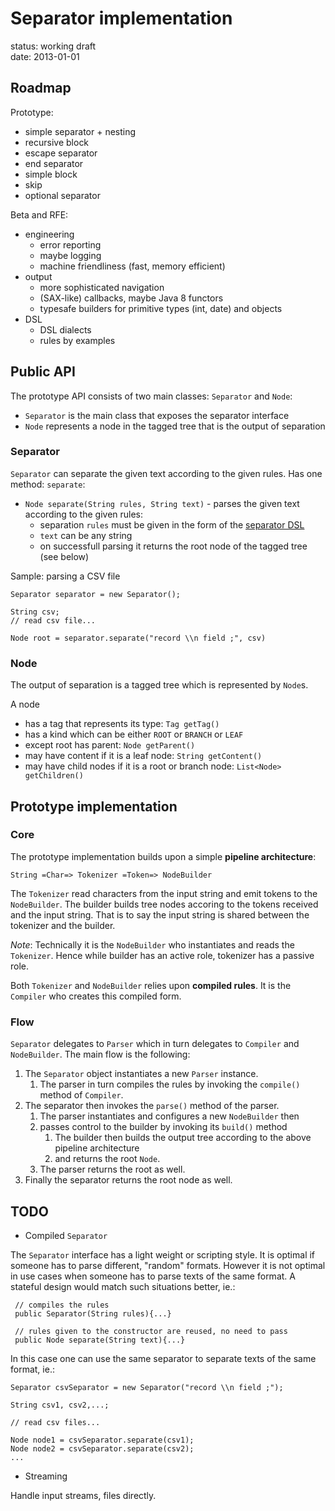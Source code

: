 Separator implementation
=========
status: working draft  
date: 2013-01-01


Roadmap
--

Prototype:

* simple separator + nesting
* recursive block
* escape separator
* end separator
* simple block
* skip
* optional separator 

Beta and RFE:

* engineering
    * error reporting
    * maybe logging
    * machine friendliness (fast, memory efficient)
* output
    * more sophisticated navigation
    * (SAX-like) callbacks, maybe Java 8 functors
    * typesafe builders for primitive types (int, date) and objects
* DSL
    * DSL dialects
    * rules by examples

Public API
--

The prototype API consists of two main classes: `Separator` and `Node`:

* `Separator` is the main class that exposes the separator interface
* `Node` represents a node in the tagged tree that is the output of separation

### Separator ###

`Separator` can separate the given text according to the given rules. Has one method: `separate`:

 * `Node separate(String rules, String text)` - parses the given text according to the given rules:
    * separation `rules` must be given in the form of the [separator DSL](dsl.md)
    * `text` can be any string
    * on successfull parsing it returns the root node of the tagged tree (see below)

Sample: parsing a CSV file

    Separator separator = new Separator();
    
    String csv;
    // read csv file...

    Node root = separator.separate("record \\n field ;", csv)

    
### Node ###

The output of separation is a tagged tree which is represented by `Node`s. 

A node

* has a tag that represents its type: `Tag getTag()`
* has a kind which can be either `ROOT` or `BRANCH` or `LEAF`
* except root has parent: `Node getParent()`
* may have content if it is a leaf node: `String getContent()`
* may have child nodes if it is a root or branch node: `List<Node> getChildren()`

Prototype implementation
--

### Core ###

The prototype implementation builds upon a simple **pipeline architecture**:

    String =Char=> Tokenizer =Token=> NodeBuilder

The `Tokenizer` read characters from the input string and emit tokens to the `NodeBuilder`. The builder builds tree nodes accoring to the tokens received and the input string. That is to say the input string is shared between the tokenizer and the builder.

*Note*: Technically it is the `NodeBuilder` who instantiates and reads the `Tokenizer`. Hence while builder has an active role, tokenizer has a passive role.

Both `Tokenizer` and `NodeBuilder` relies upon **compiled rules**. It is the `Compiler` who creates this compiled form.

### Flow ###

`Separator` delegates to `Parser` which in turn delegates to `Compiler` and `NodeBuilder`. The main flow is the following:

1. The `Separator` object instantiates a new `Parser` instance. 
    1. The parser in turn compiles the rules by invoking the `compile()` method of `Compiler`.
2. The separator then invokes the `parse()` method of the parser. 
    1. The parser instantiates and configures a new `NodeBuilder` then
    2. passes control to the builder by invoking its `build()` method
        1. The builder then builds the output tree according to the above pipeline architecture
        2. and returns the root `Node`.
    3. The parser returns the root as well.
3. Finally the separator returns the root node as well.


TODO
--

* Compiled `Separator`

The `Separator` interface has a light weight or scripting style. It is optimal if someone has to parse different, "random" formats. However it is not optimal in use cases when someone has to parse texts of the same format. A stateful design would match such situations better, ie.:

     // compiles the rules
     public Separator(String rules){...}

     // rules given to the constructor are reused, no need to pass
     public Node separate(String text){...}

In this case one can use the same separator to separate texts of the same format, ie.:
 
    Separator csvSeparator = new Separator("record \\n field ;");

    String csv1, csv2,...;

    // read csv files...

    Node node1 = csvSeparator.separate(csv1);
    Node node2 = csvSeparator.separate(csv2);
    ...

* Streaming

Handle input streams, files directly.